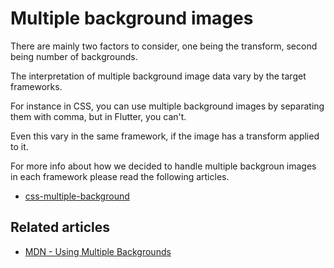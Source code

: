 # Multiple background images

There are mainly two factors to consider, one being the transform, second being number of backgrounds.

The interpretation of multiple background image data vary by the target frameworks.

For instance in CSS, you can use multiple background images by separating them with comma, but in Flutter, you can't.

Even this vary in the same framework, if the image has a transform applied to it.

For more info about how we decided to handle multiple backgroun images in each framework please read the following articles.

- [css-multiple-background](./css-multiple-background.md)

## Related articles

- [MDN - Using Multiple Backgrounds](https://developer.mozilla.org/en-US/docs/Web/CSS/CSS_Backgrounds_and_Borders/Using_multiple_backgrounds)
